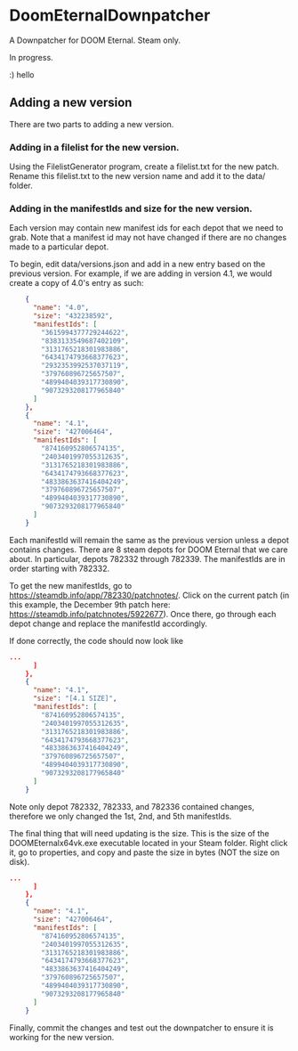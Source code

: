 # DoomEternalDownpatcher
A Downpatcher for DOOM Eternal. Steam only.

In progress.

:) hello

## Adding a new version

There are two parts to adding a new version. 

### Adding in a filelist for the new version.

Using the FilelistGenerator program, create a filelist.txt for the new patch. Rename this filelist.txt to the new version name and add it to the data/ folder.

### Adding in the manifestIds and size for the new version.

Each version may contain new manifest ids for each depot that we need to grab. Note that a manifest id may not have changed if there are no changes made to a particular depot.

To begin, edit data/versions.json and add in a new entry based on the previous version. For example, if we are adding in version 4.1, we would create a copy of 4.0's entry as such:

```json
    {
      "name": "4.0",
      "size": "432238592",
      "manifestIds": [
        "3615994377729244622",
        "8383133549687402109",
        "3131765218301983886",
        "6434174793668377623",
        "2932353992537037119",
        "379760896725657507",
        "4899404039317730890",
        "9073293208177965840"
      ]
    },
    {
      "name": "4.1",
      "size": "427006464",
      "manifestIds": [
        "874160952806574135",
        "2403401997055312635",
        "3131765218301983886",
        "6434174793668377623",
        "4833863637416404249",
        "379760896725657507",
        "4899404039317730890",
        "9073293208177965840"
      ]
    }
```

Each manifestId will remain the same as the previous version unless a depot contains changes. There are 8 steam depots for DOOM Eternal that we care about. In particular, depots  782332 through 782339. The manifestIds are in order starting with 782332.

To get the new manifestIds, go to https://steamdb.info/app/782330/patchnotes/. Click on the current patch (in this example, the December 9th patch here: https://steamdb.info/patchnotes/5922677). Once there, go through each depot change and replace the manifestId accordingly.

If done correctly, the code should now look like

```json
...
      ]
    },
    {
      "name": "4.1",
      "size": "[4.1 SIZE]",
      "manifestIds": [
        "874160952806574135",
        "2403401997055312635",
        "3131765218301983886",
        "6434174793668377623",
        "4833863637416404249",
        "379760896725657507",
        "4899404039317730890",
        "9073293208177965840"
      ]
    }
```

Note only depot 782332, 782333, and 782336 contained changes, therefore we only changed the 1st, 2nd, and 5th manifestIds.

The final thing that will need updating is the size. This is the size of the DOOMEternalx64vk.exe executable located in your Steam folder. Right click it, go to properties, and copy and paste the size in bytes (NOT the size on disk).

```json
...
      ]
    },
    {
      "name": "4.1",
      "size": "427006464",
      "manifestIds": [
        "874160952806574135",
        "2403401997055312635",
        "3131765218301983886",
        "6434174793668377623",
        "4833863637416404249",
        "379760896725657507",
        "4899404039317730890",
        "9073293208177965840"
      ]
    }
```

Finally, commit the changes and test out the downpatcher to ensure it is working for the new version.
